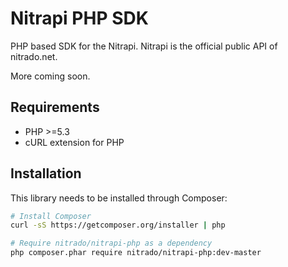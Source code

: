 **Nitrapi PHP SDK**
===================

PHP based SDK for the Nitrapi. Nitrapi is the official public API of nitrado.net. 

More coming soon.

Requirements
------------
* PHP >=5.3
* cURL extension for PHP

Installation
------------
This library needs to be installed through Composer:

```bash
# Install Composer
curl -sS https://getcomposer.org/installer | php

# Require nitrado/nitrapi-php as a dependency
php composer.phar require nitrado/nitrapi-php:dev-master
```